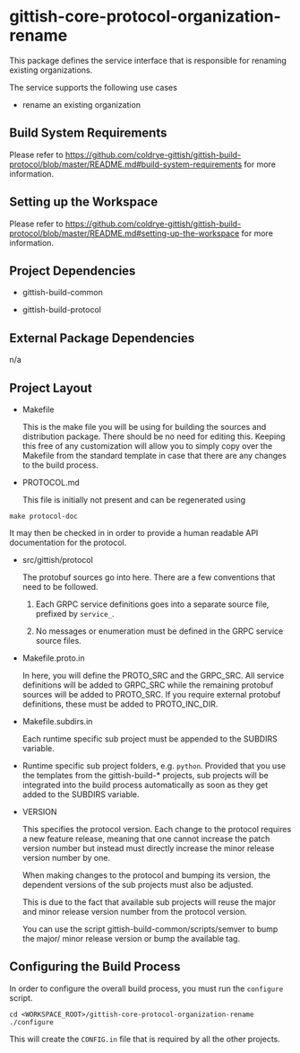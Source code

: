 # gittish-core-protocol-organization-rename

This package defines the service interface that is responsible for renaming
existing organizations.

The service supports the following use cases

* rename an existing organization


## Build System Requirements

Please refer to 
https://github.com/coldrye-gittish/gittish-build-protocol/blob/master/README.md#build-system-requirements
for more information.


## Setting up the Workspace

Please refer to 
https://github.com/coldrye-gittish/gittish-build-protocol/blob/master/README.md#setting-up-the-workspace
for more information.


## Project Dependencies

* gittish-build-common

* gittish-build-protocol


## External Package Dependencies

n/a


## Project Layout

* Makefile

  This is the make file you will be using for building the sources and
  distribution package. There should be no need for editing this. Keeping this
  free of any customization will allow you to simply copy over the Makefile
  from the standard template in case that there are any changes to the build
  process.

* PROTOCOL.md

  This file is initially not present and can be regenerated using

```
make protocol-doc
```

  It may then be checked in in order to provide a human readable API
  documentation for the protocol.

* src/gittish/protocol

  The protobuf sources go into here. There are a few conventions that need to
  be followed.

  1. Each GRPC service definitions goes into a separate source file, prefixed
     by `service_`.

  2. No messages or enumeration must be defined in the GRPC service source
     files.

* Makefile.proto.in

  In here, you will define the PROTO_SRC and the GRPC_SRC. All service
  definitions will be added to GRPC_SRC while the remaining protobuf sources
  will be added to PROTO_SRC. If you require external protobuf definitions,
  these must be added to PROTO_INC_DIR.

* Makefile.subdirs.in

  Each runtime specific sub project must be appended to the SUBDIRS variable.

* <runtime>

  Runtime specific sub project folders, e.g. `python`. Provided that you use
  the templates from the gittish-build-\* projects, sub projects will be 
  integrated into the build process automatically as soon as they get added to
  the SUBDIRS variable.

* VERSION

  This specifies the protocol version. Each change to the protocol requires a
  new feature release, meaning that one cannot increase the patch version number
  but instead must directly increase the minor release version number by one.

  When making changes to the protocol and bumping its version, the dependent
  versions of the sub projects must also be adjusted.

  This is due to the fact that available sub projects will reuse the major and
  minor release version number from the protocol version.

  You can use the script gittish-build-common/scripts/semver to bump the major/
  minor release version or bump the available tag.


## Configuring the Build Process

In order to configure the overall build process, you must run the `configure`
script.

```
cd <WORKSPACE_ROOT>/gittish-core-protocol-organization-rename
./configure
```

This will create the `CONFIG.in` file that is required by all the other projects.

